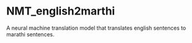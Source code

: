 # NMT_english2marthi

A neural machine translation model that translates english sentences to marathi sentences.
